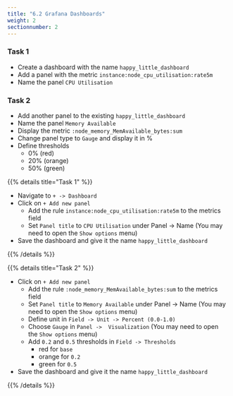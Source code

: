 ```yaml
---
title: "6.2 Grafana Dashboards"
weight: 2
sectionnumber: 2
---
```


### Task 1

* Create a dashboard with the name `happy_little_dashboard`
* Add a panel with the metric `instance:node_cpu_utilisation:rate5m`
* Name the panel `CPU Utilisation`

### Task 2

* Add another panel to the existing `happy_little_dashboard`
* Name the panel `Memory Available`
* Display the metric `:node_memory_MemAvailable_bytes:sum`
* Change panel type to `Gauge` and display it in %
* Define thresholds
  * 0% (red)
  * 20% (orange)
  * 50% (green)

{{% details title="Task 1" %}}

* Navigate to `+ -> Dashboard`
* Click on `+ Add new panel`
  * Add the rule `instance:node_cpu_utilisation:rate5m` to the metrics field
  * Set `Panel title` to `CPU Utilisation` under Panel -> Name (You may need to open the `Show options` menu)
* Save the dashboard and give it the name `happy_little_dashboard`

{{% /details %}}

{{% details title="Task 2" %}}

* Click on `+ Add new panel`
  * Add the rule `:node_memory_MemAvailable_bytes:sum` to the metrics field
  * Set `Panel title` to `Memory Available` under Panel -> Name (You may need to open the `Show options` menu)
  * Define unit in `Field -> Unit -> Percent (0.0-1.0)`
  * Choose `Gauge` in `Panel ->  Visualization` (You may need to open the `Show options` menu)
  * Add `0.2` and `0.5` thresholds in `Field -> Thresholds`
    * red for `base`
    * orange for `0.2`
    * green for `0.5`
* Save the dashboard and give it the name `happy_little_dashboard`

{{% /details %}}
